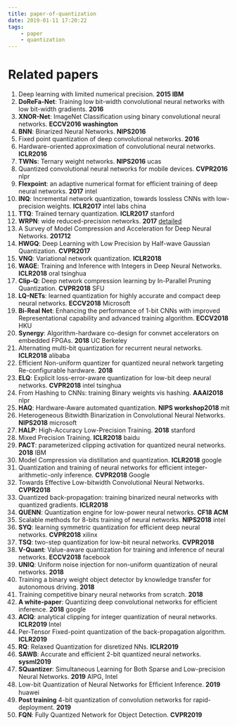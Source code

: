 ```yaml
---
title: paper-of-quantization
date: 2019-01-11 17:20:22
tags:
	- paper
	- quantization
---
```


# Related papers
1. Deep learning with limited numerical precision. **2015 IBM**
2. **DoReFa-Net**: Training low bit-width convolutional neural networks with low bit-width gradients. **2016**
3. **XNOR-Net**: ImageNet Classification using binary convolutional neural networks. **ECCV2016 washington**
4. **BNN**: Binarized Neural Networks. **NIPS2016**
5. Fixed point quantization of deep convolutional networks. **2016**
6. Hardware-oriented approximation of convolutional neural networks. **ICLR2016**
7. **TWNs**: Ternary weight networks. **NIPS2016** ucas
8. Quantized convolutional neural networks for mobile devices. **CVPR2016** nlpr
9. **Flexpoint**: an adaptive numerical format for efficient training of deep neural networks. **2017** intel
10. **INQ**: Incremental network quantization, towards lossless CNNs with low-precision weights. **ICLR2017** intel labs china
11. **TTQ**: Trained ternary quantization. **ICLR2017** stanford
12. **WRPN**: wide reduced-precision networks. **2017** [detailed]()
41. A Survey of Model Compression and Acceleration for Deep Neural Networks. **201712**
41. **HWGQ**: Deep Learning with Low Precision by Half-wave Gaussian Quantization. **CVPR2017**
13. **VNQ**: Variational network quantization. **ICLR2018**
14. **WAGE**: Training and Inference with Integers in Deep Neural Networks. **ICLR2018** oral tsinghua
15. **Clip-Q**: Deep network compression learning by In-Parallel Pruning Quantization. **CVPR2018** SFU
16. **LQ-NETs**: learned quantization for highly accurate and compact deep neural networks. **ECCV2018** Microsoft
17. **Bi-Real Net**: Enhancing the performance of 1-bit CNNs with improved Representational capability and advanced training algorithm. **ECCV2018** HKU
18. **Synergy**: Algorithm-hardware co-design for convnet accelerators on embedded FPGAs. **2018** UC Berkeley
19. Alternating multi-bit quantization for recurrent neural networks. **ICLR2018** alibaba
20. Efficient Non-uniform quantizer for quantized neural network targeting Re-configurable hardware. **2018**
21. **ELQ**: Explicit loss-error-aware quantization for low-bit deep neural networks. **CVPR2018** intel tsinghua
22. From Hashing to CNNs: training Binary weights vis hashing. **AAAI2018** nlpr
23. **HAQ**: Hardware-Aware automated quantization. **NIPS workshop2018** mit
24. Heterogeneous Bitwidth Binarization in Convolutional Neural Networks. **NIPS2018** microsoft
25. **HALP**: High-Accuracy Low-Precision Training. **2018** stanford
26. Mixed Precision Training. **ICLR2018** baidu
27. **PACT**: parameterized clipping activation for quantized neural networks. **2018** IBM
28. Model Compression via distillation and quantization. **ICLR2018** google
29. Quantization and training of neural networks for efficient integer-arithmetic-only inference. **CVPR2018** Google
29. Towards Effective Low-bitwidth Convolutional Neural Networks. **CVPR2018**
30. Quantized back-propagation: training binarized neural networks with quantized gradients. **ICLR2018**
31. **QUENN**: Quantization engine for low-power neural networks. **CF18 ACM**
32. Scalable methods for 8-bits training of neural networks. **NIPS2018** intel
33. **SYQ**: learning symmetric quantization for efficient deep neural networks. **CVPR2018** xilinx
34. **TSQ**: two-step quantization for low-bit neural networks. **CVPR2018**
35. **V-Quant**: Value-aware quantization for training and inference of neural networks. **ECCV2018** facebook
36. **UNIQ**: Uniform noise injection for non-uniform quantization of neural networks. **2018**
37. Training a binary weight object detector by knowledge transfer for autonomous driving. **2018**
38. Training competitive binary neural networks from scratch. **2018**
39. **A white-paper**: Quantizing deep convolutional networks for efficient inference. **2018** google
40. **ACIQ**: analytical clipping for integer quantization of neural networks. **ICLR2019** Intel
42. Per-Tensor Fixed-point quantization of the back-propagation algorithm. **ICLR2019**
42. **RQ**: Relaxed Quantization for disretized NNs. **ICLR2019**
43. **SAWB**: Accurate and efficient 2-bit quantized neural networks. **sysml2019**
44. **SQuantizer**: Simultaneous Learning for Both Sparse and Low-precision Neural Networks. **2019** AIPG, Intel
45. Low-bit Quantization of Neural Networks for Efﬁcient Inference. **2019** huawei
46. **Post training** 4-bit quantization of convolution networks for rapid-deployment. **2019**
47. **FQN**: Fully Quantized Network for Object Detection. **CVPR2019** 
